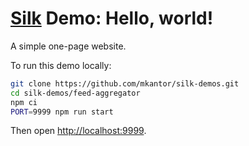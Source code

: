# [Silk][silk] Demo: Hello, world!

A simple one-page website.

To run this demo locally:

```sh
git clone https://github.com/mkantor/silk-demos.git
cd silk-demos/feed-aggregator
npm ci
PORT=9999 npm run start
```

Then open <http://localhost:9999>.

[silk]: https://github.com/mkantor/silk
